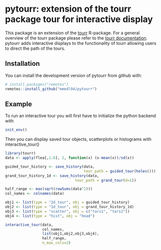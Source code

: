 pytourr: extension of the tourr package tour for interactive display
================

This package is an extension of the [tourr](https://github.com/ggobi/tourr) R-package.
For a general overview of the tourr package please refer to the 
[tourr documentation](https://ggobi.github.io/tourr/). pytourr adds interactive displays
to the functionality of tourr allowing users to direct the path of the tours.

## Installation

You can install the development version of pytourr from github with:

``` r
# install.packages("remotes")
remotes::install_github("mmedl94/pytourr")
```

## Example

To run an interactive tour you will first have to initialize the python backend with 

``` r
init_env()
```
Then you can display saved tour objects, scatterplots or histograms with interactive_tour()

``` r
library(tourr)
data <- apply(flea[,1:6], 2, function(x) (x-mean(x))/sd(x))

guided_tour_history <- save_history(data, 
                                    tour_path = guided_tour(holes()))
grand_tour_history_1d <- save_history(data, 
                                tour_path = grand_tour(d=1))

half_range <- max(sqrt(rowSums(data^2)))
col_names <- colnames(data)

obj1 <- list(type = "2d_tour", obj = guided_tour_history)
obj2 <- list(type = "1d_tour", obj = grand_tour_history_1d)
obj3 <- list(type = "scatter", obj = c("tars1", "tars2"))
obj4 <- list(type = "hist", obj = "head")

interactive_tour(data,
                 col_names,
                 list(obj1,obj2,obj3,obj4),
                 half_range,
                 n_max_cols=2)

```
